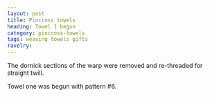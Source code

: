 ```yaml
---
layout: post
title: Pincross towels
heading: Towel 1 begun
category: pincross-towels
tags: weaving towels gifts
ravelry:
---
```

The dornick sections of the warp were removed and re-threaded for straight twill.

Towel one was begun with pattern #6.
